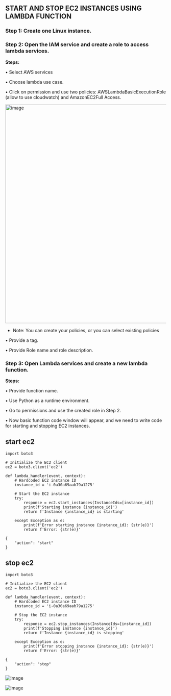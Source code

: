 ## START AND STOP EC2 INSTANCES USING LAMBDA FUNCTION

### Step 1: Create one Linux instance. 
### Step 2: Open the IAM service and create a role to access lambda services. 
**Steps:**

• Select AWS services 

• Choose lambda use case. 

• Click on permission and use two policies: AWSLambdaBasicExecutionRole (allow to use cloudwatch) and AmazonEC2Full Access. 

<img width="1901" height="686" alt="image" src="https://github.com/user-attachments/assets/3ff92ecb-c3a3-4301-981d-6c5be5835d88" />




   - Note: You can create your policies, or you can select existing policies
 
• Provide a tag.

• Provide Role name and role description. 

### Step 3: Open Lambda services and create a new lambda function. 

**Steps:**

• Provide function name. 

• Use Python as a runtime environment. 

• Go to permissions and use the created role in Step 2. 

• Now basic function code window will appear, and we need to write code for starting and stopping EC2 instances. 
 

## start ec2
````
import boto3

# Initialize the EC2 client
ec2 = boto3.client('ec2')

def lambda_handler(event, context):
    # Hardcoded EC2 instance ID
    instance_id = 'i-0a30a69aab79a1275'
    
    # Start the EC2 instance
    try:
        response = ec2.start_instances(InstanceIds=[instance_id])
        print(f'Starting instance {instance_id}')
        return f'Instance {instance_id} is starting'
    
    except Exception as e:
        print(f'Error starting instance {instance_id}: {str(e)}')
        return f'Error: {str(e)}'
````

````
{
    "action": "start"
}
````

## stop ec2
````
import boto3

# Initialize the EC2 client
ec2 = boto3.client('ec2')

def lambda_handler(event, context):
    # Hardcoded EC2 instance ID
    instance_id = 'i-0a30a69aab79a1275'
    
    # Stop the EC2 instance
    try:
        response = ec2.stop_instances(InstanceIds=[instance_id])
        print(f'Stopping instance {instance_id}')
        return f'Instance {instance_id} is stopping'
    
    except Exception as e:
        print(f'Error stopping instance {instance_id}: {str(e)}')
        return f'Error: {str(e)}'

````
````
{
    "action": "stop"
}
````

![image](https://github.com/user-attachments/assets/7f126e21-c83b-452d-a810-3a6470ce5102)



![image](https://github.com/user-attachments/assets/596e1207-fe0b-4dfb-8538-719c565a329c)
